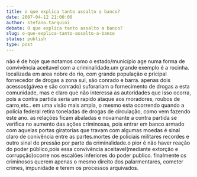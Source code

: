 ```yaml
---
title: o que explica tanto assalto a banco?
date: 2007-04-12 21:00:00
author: stefano.tarquini
debate: O que explica tanto assalto a banco?
slug: o-que-explica-tanto-assalto-a-banco
status: publish 
type: post
---
```


não é de hoje que notamos como o estado/município age numa forma de convivência aceitavel com a criminalidade.um grande exemplo é a rocinha. localizada em area nobre do rio, com grande população e pricipal fornecedor de drogas a zona sul, são conrado e barra. apenas dois acessos(gávea e são conrado) suforariam o fornecimento de drogas a esta comunidade, mas e claro que não interessa as autoridades que isso ocorra, pois a contra partida seria um rapido ataque aos moradores, roubos de carro,etc.. em uma visão mais ampla, o mesmo esta ocorrendo quando a policia federal retira toneladas de drogas de circulação, como vem fazendo este ano. as relações ficam abaladas e novamante a contra partida se verifica no aumento das ações criminosas, pois entrar em banco armado com aquelas portas giratorias que travam com algumas moedas é sinal claro de conivência entre as partes.mortes de policiais militares recordes e outro sinal de pressão por parte da criminalidade.o pior é não haver reação do poder público,pois essa convivência aceitavel(mediante extorção e corrupção)ocorre nos escalões inferiores do poder publico. finalmente os criminosos querem apenas o mesmo direito dos palarmentares, cometer crimes, impunidade e terem os processos arquivados.
